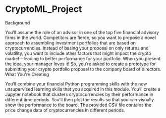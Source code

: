 # CryptoML_Project

Background

You’ll assume the role of an advisor in one of the top five financial advisory firms in the world. Competitors are fierce, so you want to propose a novel approach to assembling investment portfolios that are based on cryptocurrencies. Instead of basing your proposal on only returns and volatility, you want to include other factors that might impact the crypto market—leading to better performance for your portfolio.
When you present the idea, your manager loves it! So, you’re asked to create a prototype for submitting your crypto portfolio proposal to the company board of directors.
What You're Creating

You’ll combine your financial Python programming skills with the new unsupervised learning skills that you acquired in this module.
You’ll create a Jupyter notebook that clusters cryptocurrencies by their performance in different time periods. You’ll then plot the results so that you can visually show the performance to the board.
The provided CSV file contains the price change data of cryptocurrencies in different periods.
